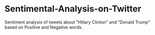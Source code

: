 # Sentimental-Analysis-on-Twitter
Sentiment analysis of tweets about "Hillary Clinton" and "Donald Trump" based on Positive and Negative words.
